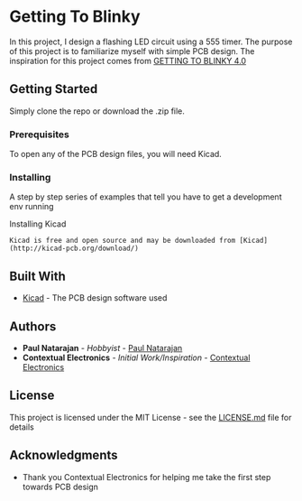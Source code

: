 # Getting To Blinky

In this project, I design a flashing LED circuit using a 555 timer. The purpose of this project is to familiarize myself with simple PCB design. The inspiration for this project comes from [GETTING TO BLINKY 4.0](https://contextualelectronics.com/courses/getting-to-blinky/)

## Getting Started

Simply clone the repo or download the .zip file.

### Prerequisites

To open any of the PCB design files, you will need Kicad.


### Installing

A step by step series of examples that tell you have to get a development env running

Installing Kicad

```
Kicad is free and open source and may be downloaded from [Kicad](http://kicad-pcb.org/download/)
```

## Built With

* [Kicad](http://kicad-pcb.org/) - The PCB design software used


## Authors

* **Paul Natarajan** - *Hobbyist* - [Paul Natarajan](https://github.com/pdnataraj)
* **Contextual Electronics** - *Initial Work/Inspiration* - [Contextual Electronics](https://contextualelectronics.com/courses/getting-to-blinky/)

## License

This project is licensed under the MIT License - see the [LICENSE.md](LICENSE.md) file for details

## Acknowledgments

* Thank you Contextual Electronics for helping me take the first step towards PCB design

